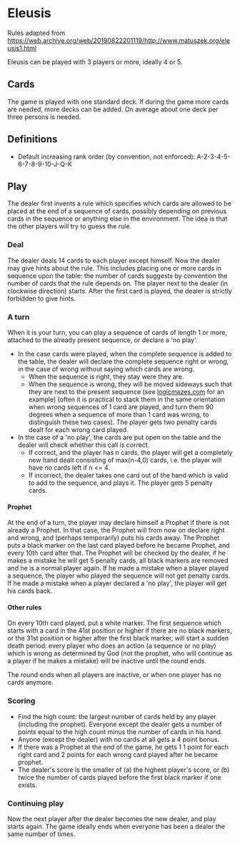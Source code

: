 # Eleusis

Rules adapted from https://web.archive.org/web/20190822201119/http://www.matuszek.org/eleusis1.html

Eleusis can be played with 3 players or more, ideally 4 or 5.

## Cards

The game is played with one standard deck. If during the game more cards are needed, more decks can be added. On average about one deck per three persons is needed.

## Definitions
* Default increasing rank order (by convention, not enforced): A-2-3-4-5-6-7-8-9-10-J-Q-K 

## Play

The dealer first invents a rule which specifies which cards are allowed to be placed at the end of a sequence of cards, possibly depending on previous cards in the sequence or anything else in the environment.
The idea is that the other players will try to guess the rule.

### Deal

The dealer deals 14 cards to each player except himself.
Now the dealer may give hints about the rule.
This includes placing one or more cards in sequence upon the table: the number of cards suggests by convention the number of cards that the rule depends on.
The player next to the dealer (in clockwise direction) starts.
After the first card is played, the dealer is strictly forbidden to give hints.

### A turn

When it is your turn, you can play a sequence of cards of length 1 or more, attached to the already present sequence, or declare a 'no play'.

* In the case cards were played, when the complete sequence is added to the table, the dealer will declare the complete sequence right or wrong, in the case of wrong without saying which cards are wrong.
    * When the sequence is right, they stay were they are.
    * When the sequence is wrong, they will be moved sideways such that they are next to the present sequence (see [logicmazes.com](http://www.logicmazes.com/games/eleusis/layout.gif) for an example) (often it is practical to stack them in the same orientation when wrong sequences of 1 card are played, and turn them 90 degrees when a sequence of more than 1 card was wrong, to distinguish these two cases).
    The player gets two penalty cards dealt for each wrong card played.
* In the case of a 'no play', the cards are put open on the table and the dealer will check whether this call is correct.
    * If correct, and the player has n cards, the player will get a completely new hand dealt consisting of max(n-4,0) cards, i.e. the player will have no cards left if n <= 4.
    * If incorrect, the dealer takes one card out of the hand which is valid to add to the sequence, and plays it. The player gets 5 penalty cards.

#### Prophet
At the end of a turn, the player may declare himself a Prophet if there is not already a Prophet.
In that case, the Prophet will from now on declare right and wrong, and (perhaps temporarily) puts his cards away.
The Prophet puts a black marker on the last card played before he became Prophet, and every 10th card after that.
The Prophet will be checked by the dealer, if he makes a mistake he will get 5 penalty cards, all black markers are removed and he is a normal player again.
If he made a mistake when a player played a sequence, the player who played the sequence will not get penalty cards.
If he made a mistake when a player declared a 'no play', the player will get his cards back.

#### Other rules
On every 10th card played, put a white marker.
The first sequence which starts with a card in the 41st position or higher if there are no black markers, or the 31st position or higher after the first black marker, will start a sudden death period: every player who does an action (a sequence or no play) which is wrong as determined by God (not the prophet, who will continue as a player if he makes a mistake) will be inactive until the round ends.

The round ends when all players are inactive, or when one player has no cards anymore.

### Scoring

* Find the high count: the largest number of cards held by any player (including the prophet). Everyone except the dealer gets a number of points equal to the high count minus the number of cards in his hand. 
* Anyone (except the dealer) with no cards at all gets a 4 point bonus.
* If there was a Prophet at the end of the game, he gets 1 1 point for each right card and 2 points for each wrong card played after he became prophet. 
* The dealer's score is the smaller of (a) the highest player's score, or (b) twice the number of cards played before the first black marker if one exists.

### Continuing play

Now the next player after the dealer becomes the new dealer, and play starts again.
The game ideally ends when everyone has been a dealer the same number of times.
